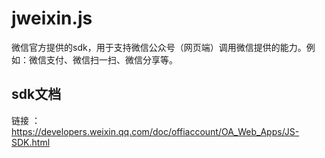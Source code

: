 # jweixin.js

微信官方提供的sdk，用于支持微信公众号（网页端）调用微信提供的能力。例如：微信支付、微信扫一扫、微信分享等。

## sdk文档

链接 ：<a href="https://developers.weixin.qq.com/doc/offiaccount/OA_Web_Apps/JS-SDK.html">https://developers.weixin.qq.com/doc/offiaccount/OA_Web_Apps/JS-SDK.html</a>